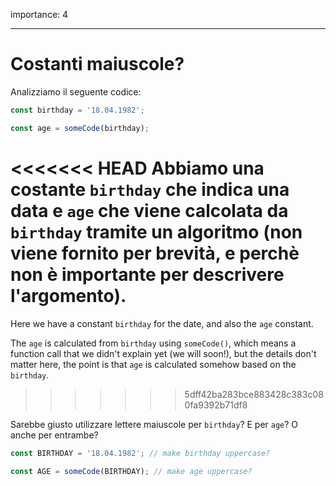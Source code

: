 importance: 4

---

# Costanti maiuscole?

Analizziamo il seguente codice:

```js
const birthday = '18.04.1982';

const age = someCode(birthday);
```

<<<<<<< HEAD
Abbiamo una costante `birthday` che indica una data e  `age` che viene calcolata da `birthday` tramite un algoritmo (non viene fornito per brevità, e perchè non è importante per descrivere l'argomento).
=======
Here we have a constant `birthday` for the date, and also the `age` constant.

The `age` is calculated from `birthday` using `someCode()`, which means a function call that we didn't explain yet (we will soon!), but the details don't matter here, the point is that `age` is calculated somehow based on the `birthday`.
>>>>>>> 5dff42ba283bce883428c383c080fa9392b71df8

Sarebbe giusto utilizzare lettere maiuscole per `birthday`? E per `age`? O anche per entrambe?

```js
const BIRTHDAY = '18.04.1982'; // make birthday uppercase?

const AGE = someCode(BIRTHDAY); // make age uppercase?
```

